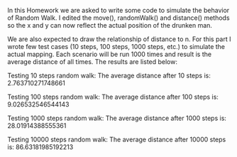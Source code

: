 In this Homework we are asked to write some code to simulate the behavior of Random Walk. I edited the move(), randomWalk() and distance() methods so the x and y can now reflect the actual position of the drunken man.

We are also expected to draw the relationship of distance to n. For this part I wrote few test cases (10 steps, 100 steps, 1000 steps, etc.) to simulate the actual mapping. Each scenario will be run 1000 times and result is the average distance of all times. The results are listed below:

Testing 10 steps random walk: 
The average distance after 10 steps is: 2.763710271748661

Testing 100 steps random walk: 
The average distance after 100 steps is: 9.026532546544143

Testing 1000 steps random walk: 
The average distance after 1000 steps is: 28.01914388555361

Testing 10000 steps random walk: 
The average distance after 10000 steps is: 86.63181985192213